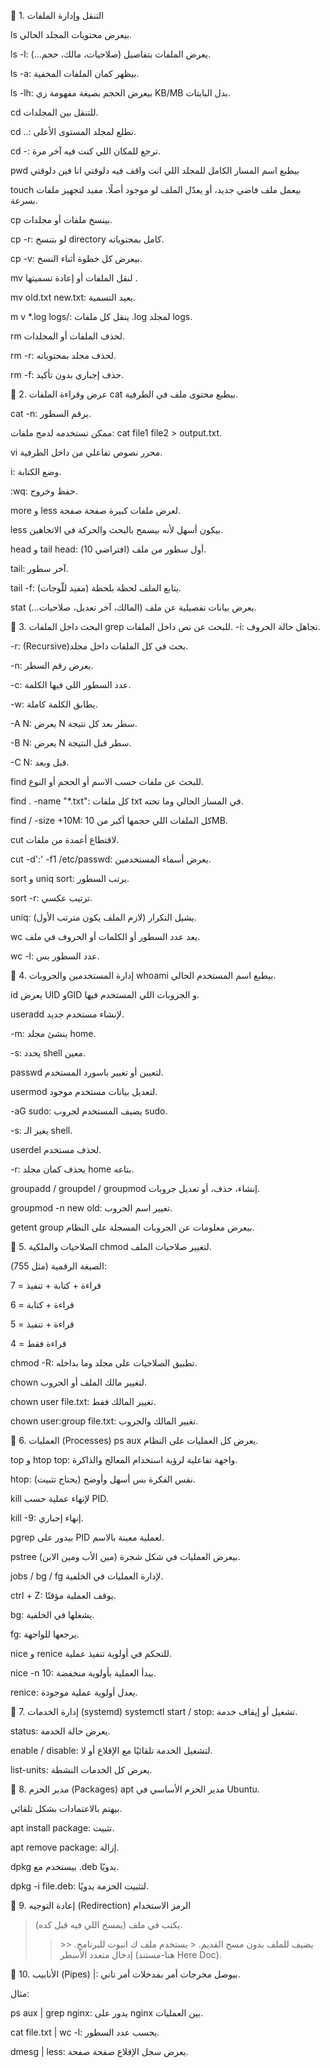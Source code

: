 <div dir="ltr">

🔹 1. التنقل وإدارة الملفات

ls
بيعرض محتويات المجلد الحالي.

 ls -l: 
 يعرض الملفات بتفاصيل (صلاحيات، مالك، حجم...).

 ls -a:
 بيظهر كمان الملفات المخفية.

 ls -lh:
 بيعرض الحجم بصيغة مفهومة زي KB/MB بدل البايتات.

cd
للتنقل بين المجلدات.

 cd ..: تطلع لمجلد المستوى الأعلى.

 cd -: ترجع للمكان اللي كنت فيه آخر مرة.

pwd
 بيطبع اسم المسار الكامل للمجلد اللي انت واقف فيه دلوقتي انا فين دلوقتي    

touch
بيعمل ملف فاضي جديد، أو يعدّل الملف لو موجود أصلًا.
مفيد لتجهيز ملفات بسرعة.

cp
 بينسخ ملفات أو مجلدات.
 
 
 cp -r: لو بتنسخ directory كامل بمحتوياته.
 
 cp -v: بيعرض كل خطوة أثناء النسخ.

mv
 لنقل الملفات أو إعادة تسميتها  .
  
 mv old.txt new.txt: يعيد التسمية.

m v *.log logs/: ينقل كل ملفات .log لمجلد logs.

rm
 لحذف الملفات أو المجلدات.

 rm -r: لحذف مجلد بمحتوياته.

 rm -f: حذف إجباري بدون تأكيد.

🔹 2. عرض وقراءة الملفات
cat
 بيطبع محتوى ملف في الطرفية.

 cat -n: يرقم السطور.
 
 ممكن تستخدمه لدمج ملفات: cat file1 file2 > output.txt. 

vi
محرر نصوص تفاعلي من داخل الطرفية.

i: وضع الكتابة.

:wq: حفظ وخروج.

more و less
لعرض ملفات كبيرة صفحة صفحة.

less بيكون أسهل لأنه بيسمح بالبحث والحركة في الاتجاهين.

head و tail
head: أول سطور من ملف (افتراضي 10).

tail: آخر سطور.

tail -f: يتابع الملف لحظة بلحظة (مفيد للّوجات).

stat
يعرض بيانات تفصيلية عن ملف (المالك، آخر تعديل، صلاحيات...).

🔹 3. البحث داخل الملفات
grep
 للبحث عن نص داخل الملفات.
 -i: تجاهل حالة الحروف.

 -r: (Recursive)بحث في كل الملفات داخل مجلد.

 -n: يعرض رقم السطر.

 -c: عدد السطور اللي فيها الكلمة.

 -w: يطابق الكلمة كاملة.

 -A N: يعرض N سطر بعد كل نتيجة.

 -B N: يعرض N سطر قبل النتيجة.

 -C N: قبل وبعد.

find
 للبحث عن ملفات حسب الاسم أو الحجم أو النوع.

 find . -name "*.txt": كل ملفات txt في المسار الحالي وما تحته.

 find / -size +10M: كل الملفات اللي حجمها أكبر من 10MB.

cut
لاقتطاع أعمدة من ملفات.

cut -d':' -f1 /etc/passwd: يعرض أسماء المستخدمين.

sort و uniq
 sort: يرتب السطور.

 sort -r: ترتيب عكسي.

 uniq: يشيل التكرار (لازم الملف يكون مترتب الأول).

wc
يعد عدد السطور أو الكلمات أو الحروف في ملف.

wc -l: عدد السطور بس.

🔹 4. إدارة المستخدمين والجروبات
whoami
بيطبع اسم المستخدم الحالي.

id
يعرض UID وGID و الجروبات اللي المستخدم فيها.

useradd
لإنشاء مستخدم جديد.

-m: ينشئ مجلد home.

-s: يحدد shell معين.

passwd
لتعيين أو تغيير باسورد المستخدم.

usermod
لتعديل بيانات مستخدم موجود.

-aG sudo: يضيف المستخدم لجروب sudo.

-s: يغير الـ shell.

userdel
لحذف مستخدم.

-r: يحذف كمان مجلد home بتاعه.

groupadd / groupdel / groupmod
إنشاء، حذف، أو تعديل جروبات.

groupmod -n new old: تغيير اسم الجروب.

getent group
بيعرض معلومات عن الجروبات المسجلة على النظام.

🔹 5. الصلاحيات والملكية
chmod
لتغيير صلاحيات الملف.

الصيغة الرقمية (مثل 755):

7 = قراءة + كتابة + تنفيذ

6 = قراءة + كتابة

5 = قراءة + تنفيذ

4 = قراءة فقط

chmod -R: تطبيق الصلاحيات على مجلد وما بداخله.

chown
لتغيير مالك الملف أو الجروب.

chown user file.txt: تغيير المالك فقط.

chown user:group file.txt: تغيير المالك والجروب.

🔹 6. العمليات (Processes)
ps aux
يعرض كل العمليات على النظام.

top و htop
top: واجهة تفاعلية لرؤية استخدام المعالج والذاكرة.

htop: نفس الفكرة بس أسهل وأوضح (يحتاج تثبيت).

kill
لإنهاء عملية حسب PID.

kill -9: إنهاء إجباري.

pgrep
بيدور على PID لعملية معينة بالاسم.

pstree
بيعرض العمليات في شكل شجرة (مين الأب ومين الابن).

jobs / bg / fg
لإدارة العمليات في الخلفية.

ctrl + Z: يوقف العملية مؤقتًا.

bg: يشغلها في الخلفية.

fg: يرجعها للواجهة.

nice و renice
للتحكم في أولوية تنفيذ عملية.

nice -n 10: يبدأ العملية بأولوية منخفضة.

renice: يعدل أولوية عملية موجودة.

🔹 7. إدارة الخدمات (systemd)
systemctl
start / stop: تشغيل أو إيقاف خدمة.

status: يعرض حالة الخدمة.

enable / disable: لتشغيل الخدمة تلقائيًا مع الإقلاع أو لا.

list-units: يعرض كل الخدمات النشطة.

🔹 8. مدير الحزم (Packages)
apt
مدير الحزم الأساسي في Ubuntu.

بيهتم بالاعتمادات بشكل تلقائي.

apt install package: تثبيت.

apt remove package: إزالة.

dpkg
بيستخدم مع .deb يدويًا.

dpkg -i file.deb: لتثبيت الحزمة يدويًا.

🔹 9. إعادة التوجيه (Redirection)
الرمز	الاستخدام
>	يكتب في ملف (يمسح اللي فيه قبل كده).
>>	يضيف للملف بدون مسح القديم.
<	يستخدم ملف ك انبوت للبرنامج.
<<	إدخال متعدد الأسطر (هنا-مستند Here Doc).

🔹 10. الأنابيب (Pipes)
|: بيوصل مخرجات أمر بمدخلات أمر تاني.

مثال:

ps aux | grep nginx: يدور على nginx بين العمليات.

cat file.txt | wc -l: يحسب عدد السطور.

dmesg | less: يعرض سجل الإقلاع صفحة صفحة.
</div>
